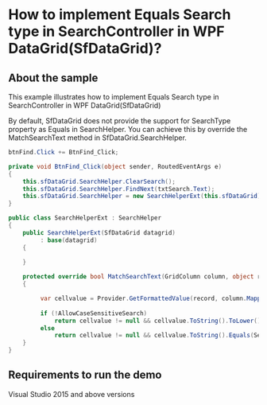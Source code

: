# How to implement Equals Search type in SearchController in WPF DataGrid(SfDataGrid)?

## About the sample
This example illustrates how to implement Equals Search type in SearchController in WPF DataGrid(SfDataGrid)

By default, SfDataGrid does not provide the support for SearchType property as Equals in SearchHelper. You can achieve this by override the MatchSearchText method in SfDataGrid.SearchHelper. 

```C#
btnFind.Click += BtnFind_Click;

private void BtnFind_Click(object sender, RoutedEventArgs e)
{
    this.sfDataGrid.SearchHelper.ClearSearch();
    this.sfDataGrid.SearchHelper.FindNext(txtSearch.Text);
    this.sfDataGrid.SearchHelper = new SearchHelperExt(this.sfDataGrid);            
}

public class SearchHelperExt : SearchHelper
{
    public SearchHelperExt(SfDataGrid datagrid)
         : base(datagrid)
    {
         
    }

    protected override bool MatchSearchText(GridColumn column, object record)
    {        

         var cellvalue = Provider.GetFormattedValue(record, column.MappingName);
         
         if (!AllowCaseSensitiveSearch)
             return cellvalue != null && cellvalue.ToString().ToLower().Equals(SearchText.ToString().ToLower());
         else
             return cellvalue != null && cellvalue.ToString().Equals(SearchText.ToString());           
    }        
}
```

## Requirements to run the demo
Visual Studio 2015 and above versions
